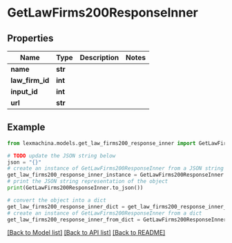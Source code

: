 # GetLawFirms200ResponseInner


## Properties

Name | Type | Description | Notes
------------ | ------------- | ------------- | -------------
**name** | **str** |  | 
**law_firm_id** | **int** |  | 
**input_id** | **int** |  | 
**url** | **str** |  | 

## Example

```python
from lexmachina.models.get_law_firms200_response_inner import GetLawFirms200ResponseInner

# TODO update the JSON string below
json = "{}"
# create an instance of GetLawFirms200ResponseInner from a JSON string
get_law_firms200_response_inner_instance = GetLawFirms200ResponseInner.from_json(json)
# print the JSON string representation of the object
print(GetLawFirms200ResponseInner.to_json())

# convert the object into a dict
get_law_firms200_response_inner_dict = get_law_firms200_response_inner_instance.to_dict()
# create an instance of GetLawFirms200ResponseInner from a dict
get_law_firms200_response_inner_from_dict = GetLawFirms200ResponseInner.from_dict(get_law_firms200_response_inner_dict)
```
[[Back to Model list]](../README.md#documentation-for-models) [[Back to API list]](../README.md#documentation-for-api-endpoints) [[Back to README]](../README.md)


